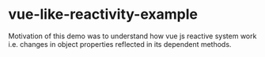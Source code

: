 # vue-like-reactivity-example
Motivation of this demo was to understand how vue js reactive system work i.e. changes in object properties reflected in its dependent methods.
